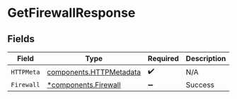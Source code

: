 # GetFirewallResponse


## Fields

| Field                                                              | Type                                                               | Required                                                           | Description                                                        |
| ------------------------------------------------------------------ | ------------------------------------------------------------------ | ------------------------------------------------------------------ | ------------------------------------------------------------------ |
| `HTTPMeta`                                                         | [components.HTTPMetadata](../../models/components/httpmetadata.md) | :heavy_check_mark:                                                 | N/A                                                                |
| `Firewall`                                                         | [*components.Firewall](../../models/components/firewall.md)        | :heavy_minus_sign:                                                 | Success                                                            |